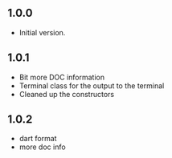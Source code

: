 ## 1.0.0

- Initial version.


## 1.0.1

- Bit more DOC information
- Terminal class for the output to the terminal
- Cleaned up the constructors

## 1.0.2

- dart format
- more doc info